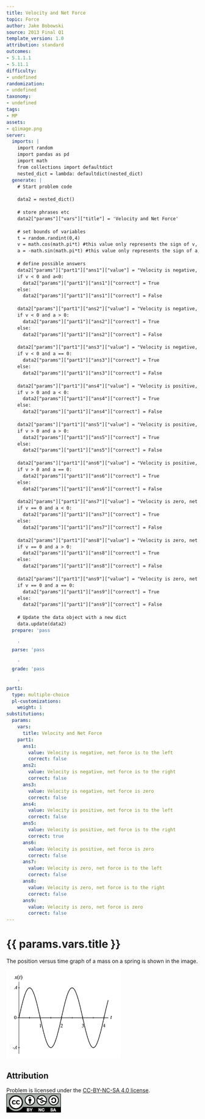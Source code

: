 ```yaml
---
title: Velocity and Net Force
topic: Force
author: Jake Bobowski
source: 2013 Final Q1
template_version: 1.0
attribution: standard
outcomes:
- 5.1.1.1
- 5.11.1
difficulty:
- undefined
randomization:
- undefined
taxonomy:
- undefined
tags:
- MP
assets:
- q1image.png
server:
  imports: |
    import random
    import pandas as pd
    import math
    from collections import defaultdict
    nested_dict = lambda: defaultdict(nested_dict)
  generate: |
    # Start problem code

    data2 = nested_dict()

    # store phrases etc
    data2["params"]["vars"]["title"] = 'Velocity and Net Force'

    # set bounds of variables
    t = random.randint(0,4)
    v = math.cos(math.pi*t) #this value only represents the sign of v, not the actual value
    a = -math.sin(math.pi*t) #this value only represents the sign of a, not the actual value

    # define possible answers
    data2["params"]["part1"]["ans1"]["value"] = "Velocity is negative, net force is to the left"
    if v < 0 and a<0:
      data2["params"]["part1"]["ans1"]["correct"] = True
    else:
      data2["params"]["part1"]["ans1"]["correct"] = False

    data2["params"]["part1"]["ans2"]["value"] = "Velocity is negative, net force is to the right"
    if v < 0 and a > 0:
      data2["params"]["part1"]["ans2"]["correct"] = True
    else:
      data2["params"]["part1"]["ans2"]["correct"] = False

    data2["params"]["part1"]["ans3"]["value"] = "Velocity is negative, net force is zero"
    if v < 0 and a == 0:
      data2["params"]["part1"]["ans3"]["correct"] = True
    else:
      data2["params"]["part1"]["ans3"]["correct"] = False

    data2["params"]["part1"]["ans4"]["value"] = "Velocity is positive, net force is to the left"
    if v > 0 and a < 0:
      data2["params"]["part1"]["ans4"]["correct"] = True
    else:
      data2["params"]["part1"]["ans4"]["correct"] = False

    data2["params"]["part1"]["ans5"]["value"] = "Velocity is positive, net force is to the right"
    if v > 0 and a > 0:
      data2["params"]["part1"]["ans5"]["correct"] = True
    else:
      data2["params"]["part1"]["ans5"]["correct"] = False

    data2["params"]["part1"]["ans6"]["value"] = "Velocity is positive, net force is zero"
    if v > 0 and a == 0:
      data2["params"]["part1"]["ans6"]["correct"] = True
    else:
      data2["params"]["part1"]["ans6"]["correct"] = False

    data2["params"]["part1"]["ans7"]["value"] = "Velocity is zero, net force is to the left"
    if v == 0 and a < 0:
      data2["params"]["part1"]["ans7"]["correct"] = True
    else:
      data2["params"]["part1"]["ans7"]["correct"] = False

    data2["params"]["part1"]["ans8"]["value"] = "Velocity is zero, net force is to the right"
    if v == 0 and a > 0:
      data2["params"]["part1"]["ans8"]["correct"] = True
    else:
      data2["params"]["part1"]["ans8"]["correct"] = False

    data2["params"]["part1"]["ans9"]["value"] = "Velocity is zero, net force is zero"
    if v == 0 and a == 0:
      data2["params"]["part1"]["ans9"]["correct"] = True
    else:
      data2["params"]["part1"]["ans9"]["correct"] = False

    # Update the data object with a new dict
    data.update(data2)
  prepare: 'pass

    '
  parse: 'pass

    '
  grade: 'pass

    '
part1:
  type: multiple-choice
  pl-customizations:
    weight: 1
substitutions:
  params:
    vars:
      title: Velocity and Net Force
    part1:
      ans1:
        value: Velocity is negative, net force is to the left
        correct: false
      ans2:
        value: Velocity is negative, net force is to the right
        correct: false
      ans3:
        value: Velocity is negative, net force is zero
        correct: false
      ans4:
        value: Velocity is positive, net force is to the left
        correct: false
      ans5:
        value: Velocity is positive, net force is to the right
        correct: true
      ans6:
        value: Velocity is positive, net force is zero
        correct: false
      ans7:
        value: Velocity is zero, net force is to the left
        correct: false
      ans8:
        value: Velocity is zero, net force is to the right
        correct: false
      ans9:
        value: Velocity is zero, net force is zero
        correct: false
---
```

# {{ params.vars.title }}
The position versus time graph of a mass on a spring is shown in the image.

<img src="q1image.png" alt="Position vs. Time of Mass on Spring" width=300>

## Attribution

Problem is licensed under the [CC-BY-NC-SA 4.0 license](https://creativecommons.org/licenses/by-nc-sa/4.0/).<br> ![The Creative Commons 4.0 license requiring attribution-BY, non-commercial-NC, and share-alike-SA license.](https://raw.githubusercontent.com/firasm/bits/master/by-nc-sa.png)